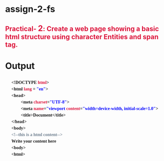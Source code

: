 # assign-2-fs
<!DOCTYPE html>
<html lang="en">
<head>
  <meta charset="UTF-8">
  <title>Assignment 2</title>
</head>
<body>
<h2 style="color: crimson">Practical- <big>2</big>: Create a web page showing a basic html structure using character
  Entities and span tag.</h2>
<h1>Output</h1>
<span style="position: absolute; margin-left: 20px; font-family: 'Yu Gothic UI',serif; line-height: 0.5; font-weight: bold">
  <p>&lt!DOCTYPE <span style="color: crimson">html</span>></p>
  <p>&lthtml <span style="color: crimson;">lang</span> = <span style="color: blue">"en"</span>></p>
  <p>&lthead></p>
  <p style="margin-left: 30px">&ltmeta <span style="color: crimson">charset</span>=<span
    style="color: blue">"UTF-8"</span>></p>
  <p style="margin-left: 30px">&ltmeta <span style="color: crimson">name</span>=<span
    style="color: blue">"viewport</span> <span style="color: crimson">content</span>=<span style="color: blue">"width=device-width, initial-scale=1.0"</span>></p>
  <p style="margin-left: 30px">&lttitle>Document&lt/title></p>
  <p>&lt/head></p>
  <p>&ltbody></p>
  <p style="color: slategrey;">&lt!--this is a html content--></p>
  <p>Write your content here</p>
  <p>&ltbody></p>
  <p>&lthtml></p>
</span>
</body>
</html>
